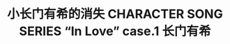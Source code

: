 ---
logo: images/小长门有希的消失 CHARACTER SONG SERIES “In Love” case.1 长门有希.jpg
title: 小长门有希的消失 CHARACTER SONG SERIES “In Love” case.1 长门有希
subTitle: 暂无资源，如果你拥有该资源，可点击此处向我们提交反馈

category: 音乐

hasResource: false
---
